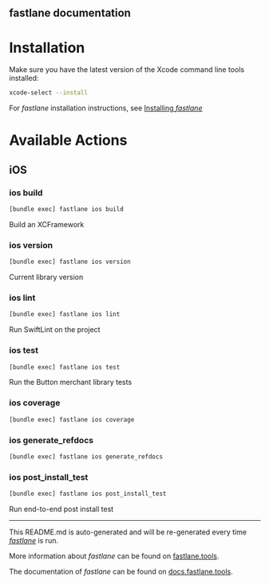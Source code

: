 fastlane documentation
----

# Installation

Make sure you have the latest version of the Xcode command line tools installed:

```sh
xcode-select --install
```

For _fastlane_ installation instructions, see [Installing _fastlane_](https://docs.fastlane.tools/#installing-fastlane)

# Available Actions

## iOS

### ios build

```sh
[bundle exec] fastlane ios build
```

Build an XCFramework

### ios version

```sh
[bundle exec] fastlane ios version
```

Current library version

### ios lint

```sh
[bundle exec] fastlane ios lint
```

Run SwiftLint on the project

### ios test

```sh
[bundle exec] fastlane ios test
```

Run the Button merchant library tests

### ios coverage

```sh
[bundle exec] fastlane ios coverage
```



### ios generate_refdocs

```sh
[bundle exec] fastlane ios generate_refdocs
```



### ios post_install_test

```sh
[bundle exec] fastlane ios post_install_test
```

Run end-to-end post install test

----

This README.md is auto-generated and will be re-generated every time [_fastlane_](https://fastlane.tools) is run.

More information about _fastlane_ can be found on [fastlane.tools](https://fastlane.tools).

The documentation of _fastlane_ can be found on [docs.fastlane.tools](https://docs.fastlane.tools).
